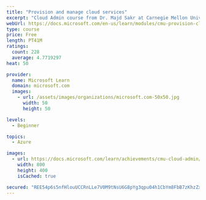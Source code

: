 ```yaml
---
title: "Provision and manage cloud services"
excerpt: "Cloud Admin course from Dr. Majd Sakr at Carnegie Mellon University. Learn about the different types of resources available on the cloud and the technology behind how they work."
webUrl: https://docs.microsoft.com/en-us/learn/modules/cmu-provision-cloud-services/
type: course
price: Free
length: PT41M
ratings:
  count: 228
  average: 4.7719297
heat: 50

provider:
  name: Microsoft Learn
  domain: microsoft.com
  images:
    - url: /assets/images/organizations/microsoft.com-50x50.jpg
      width: 50
      height: 50

levels:
  - Beginner

topics:
  - Azure

images:
  - url: https://docs.microsoft.com/learn/achievements/cmu-cloud-admin/cloud-admin-provision-manage-social.png
    width: 800
    height: 400
    isCached: true

secured: "REE54p6s5nfHlouUCCRnLLe7V0M9tNsU6G8pYg3qpu04h1CbYm8FbB7zKhzZxqouAk9bGZaOgPOsiE2lDWGiAcf+rSxMlHAjQDNWUm6DRS+GJJcOgKC9QwMIk2sA/1nL11V0joT7DTAsgIDVZgsJPhmW1z6Zjneby7uPwke+WDjufNaDjiYLJSgvXIZehTOZRhrVnsn5iFnXoCYgBL2f3QoV1HqzTv4LicWDmo2KhUGLDywWIJOfuX4DydkfQpvSaCIP3SwUsQB74kZoVpl4ZlQRikEN+6hj6KVQxQfszMEXhvDUcOiUpF7WhiWfp3C12puMIaQazO0chgPrg/0MtCZ/MrJJ/xWD3Z72WJJ1QFHZGnjZQPOa4bqgd+IOxXP8L83O6gg/lyt1EiXh88U1fT3AdwDrvJnUJ2MtjLClpFY=;4xfvauQXLOmgH6Xv+tT3GA=="
---
```


